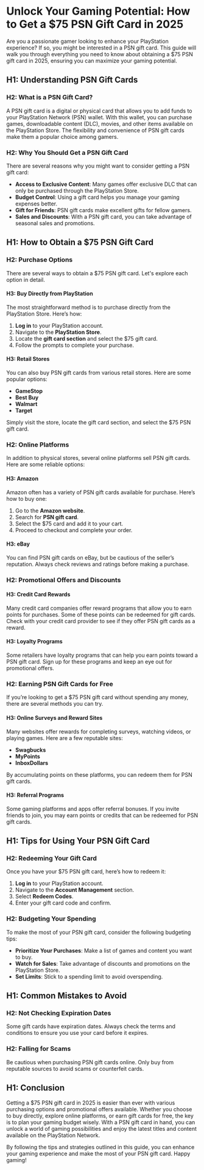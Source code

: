 # Unlock Your Gaming Potential: How to Get a $75 PSN Gift Card in 2025

Are you a passionate gamer looking to enhance your PlayStation experience? If so, you might be interested in a PSN gift card. This guide will walk you through everything you need to know about obtaining a $75 PSN gift card in 2025, ensuring you can maximize your gaming potential.

## H1: Understanding PSN Gift Cards

### H2: What is a PSN Gift Card?

A PSN gift card is a digital or physical card that allows you to add funds to your PlayStation Network (PSN) wallet. With this wallet, you can purchase games, downloadable content (DLC), movies, and other items available on the PlayStation Store. The flexibility and convenience of PSN gift cards make them a popular choice among gamers.

### H2: Why You Should Get a PSN Gift Card

There are several reasons why you might want to consider getting a PSN gift card:

- **Access to Exclusive Content**: Many games offer exclusive DLC that can only be purchased through the PlayStation Store.
- **Budget Control**: Using a gift card helps you manage your gaming expenses better.
- **Gift for Friends**: PSN gift cards make excellent gifts for fellow gamers.
- **Sales and Discounts**: With a PSN gift card, you can take advantage of seasonal sales and promotions.

## H1: How to Obtain a $75 PSN Gift Card

### H2: Purchase Options

There are several ways to obtain a $75 PSN gift card. Let's explore each option in detail.

#### H3: Buy Directly from PlayStation

The most straightforward method is to purchase directly from the PlayStation Store. Here’s how:

1. **Log in** to your PlayStation account.
2. Navigate to the **PlayStation Store**.
3. Locate the **gift card section** and select the $75 gift card.
4. Follow the prompts to complete your purchase.

#### H3: Retail Stores

You can also buy PSN gift cards from various retail stores. Here are some popular options:

- **GameStop**
- **Best Buy**
- **Walmart**
- **Target**

Simply visit the store, locate the gift card section, and select the $75 PSN gift card.

### H2: Online Platforms

In addition to physical stores, several online platforms sell PSN gift cards. Here are some reliable options:

#### H3: Amazon

Amazon often has a variety of PSN gift cards available for purchase. Here’s how to buy one:

1. Go to the **Amazon website**.
2. Search for **PSN gift card**.
3. Select the $75 card and add it to your cart.
4. Proceed to checkout and complete your order.

#### H3: eBay

You can find PSN gift cards on eBay, but be cautious of the seller’s reputation. Always check reviews and ratings before making a purchase.

### H2: Promotional Offers and Discounts

#### H3: Credit Card Rewards

Many credit card companies offer reward programs that allow you to earn points for purchases. Some of these points can be redeemed for gift cards. Check with your credit card provider to see if they offer PSN gift cards as a reward.

#### H3: Loyalty Programs

Some retailers have loyalty programs that can help you earn points toward a PSN gift card. Sign up for these programs and keep an eye out for promotional offers.

### H2: Earning PSN Gift Cards for Free

If you’re looking to get a $75 PSN gift card without spending any money, there are several methods you can try.

#### H3: Online Surveys and Reward Sites

Many websites offer rewards for completing surveys, watching videos, or playing games. Here are a few reputable sites:

- **Swagbucks**
- **MyPoints**
- **InboxDollars**

By accumulating points on these platforms, you can redeem them for PSN gift cards.

#### H3: Referral Programs

Some gaming platforms and apps offer referral bonuses. If you invite friends to join, you may earn points or credits that can be redeemed for PSN gift cards.

## H1: Tips for Using Your PSN Gift Card

### H2: Redeeming Your Gift Card

Once you have your $75 PSN gift card, here’s how to redeem it:

1. **Log in** to your PlayStation account.
2. Navigate to the **Account Management** section.
3. Select **Redeem Codes**.
4. Enter your gift card code and confirm.

### H2: Budgeting Your Spending

To make the most of your PSN gift card, consider the following budgeting tips:

- **Prioritize Your Purchases**: Make a list of games and content you want to buy.
- **Watch for Sales**: Take advantage of discounts and promotions on the PlayStation Store.
- **Set Limits**: Stick to a spending limit to avoid overspending.

## H1: Common Mistakes to Avoid

### H2: Not Checking Expiration Dates

Some gift cards have expiration dates. Always check the terms and conditions to ensure you use your card before it expires.

### H2: Falling for Scams

Be cautious when purchasing PSN gift cards online. Only buy from reputable sources to avoid scams or counterfeit cards.

## H1: Conclusion

Getting a $75 PSN gift card in 2025 is easier than ever with various purchasing options and promotional offers available. Whether you choose to buy directly, explore online platforms, or earn gift cards for free, the key is to plan your gaming budget wisely. With a PSN gift card in hand, you can unlock a world of gaming possibilities and enjoy the latest titles and content available on the PlayStation Network.

By following the tips and strategies outlined in this guide, you can enhance your gaming experience and make the most of your PSN gift card. Happy gaming!
